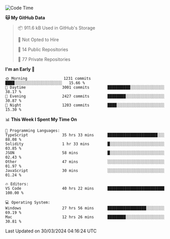<!--START_SECTION:waka-->
![Code Time](http://img.shields.io/badge/Code%20Time-5%2C447%20hrs%2015%20mins-blue)

**🐱 My GitHub Data** 

> 📦 911.6 kB Used in GitHub's Storage 
 > 
> 🚫 Not Opted to Hire
 > 
> 📜 14 Public Repositories 
 > 
> 🔑 77 Private Repositories 
 > 
**I'm an Early 🐤** 

```text
🌞 Morning                1231 commits        ████░░░░░░░░░░░░░░░░░░░░░   15.66 % 
🌆 Daytime                3001 commits        ██████████░░░░░░░░░░░░░░░   38.17 % 
🌃 Evening                2427 commits        ████████░░░░░░░░░░░░░░░░░   30.87 % 
🌙 Night                  1203 commits        ████░░░░░░░░░░░░░░░░░░░░░   15.30 % 
```


📊 **This Week I Spent My Time On** 

```text
💬 Programming Languages: 
TypeScript               35 hrs 33 mins      ██████████████████████░░░   88.08 % 
Solidity                 1 hr 33 mins        █░░░░░░░░░░░░░░░░░░░░░░░░   03.85 % 
JSON                     58 mins             █░░░░░░░░░░░░░░░░░░░░░░░░   02.43 % 
Other                    47 mins             ░░░░░░░░░░░░░░░░░░░░░░░░░   01.97 % 
JavaScript               30 mins             ░░░░░░░░░░░░░░░░░░░░░░░░░   01.24 % 

🔥 Editors: 
VS Code                  40 hrs 22 mins      █████████████████████████   100.00 % 

💻 Operating System: 
Windows                  27 hrs 56 mins      █████████████████░░░░░░░░   69.19 % 
Mac                      12 hrs 26 mins      ████████░░░░░░░░░░░░░░░░░   30.81 % 
```


 Last Updated on 30/03/2024 04:16:24 UTC
<!--END_SECTION:waka-->

